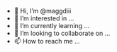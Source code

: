 - 👋 Hi, I’m @maggdiii
- 👀 I’m interested in ...
- 🌱 I’m currently learning ...
- 💞️ I’m looking to collaborate on ...
- 📫 How to reach me ...

<!---
maggdiii/maggdiii is a ✨ special ✨ repository because its `README.md` (this file) appears on your GitHub profile.
You can click the Preview link to take a look at your changes.
--->
